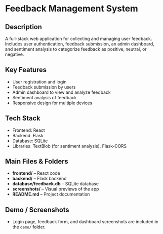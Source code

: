# Feedback Management System

## Description
A full-stack web application for collecting and managing user feedback. Includes user authentication, feedback submission, an admin dashboard, and sentiment analysis to categorize feedback as positive, neutral, or negative.

## Key Features
- User registration and login
- Feedback submission by users
- Admin dashboard to view and analyze feedback
- Sentiment analysis of feedback
- Responsive design for multiple devices

## Tech Stack
- Frontend: React
- Backend: Flask
- Database: SQLite
- Libraries: TextBlob (for sentiment analysis), Flask-CORS

## Main Files & Folders
- **frontend/** – React code
- **backend/** – Flask backend
- **database/feedback.db** – SQLite database
- **screenshots/** – Visual previews of the app
- **README.md** – Project documentation

## Demo / Screenshots
- Login page, feedback form, and dashboard screenshots are included in the `demo/` folder.


